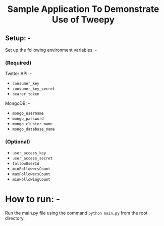 <h1 align="center">Sample Application To Demonstrate Use of Tweepy</h1>

## Setup: -

Set up the following environment variables: -

### (Required)

Twitter API: -
<ul>
<li><code>consumer_key</code></li>
<li><code>consumer_key_secret</code></li>
<li><code>bearer_token</code></li>
</ul>

MongoDB: -
<ul>
<li><code>mongo_username</code></li>
<li><code>mongo_password</code></li>
<li><code>mongo_cluster_name</code></li>
<li><code>mongo_database_name</code></li>
</ul>

### (Optional)

<ul>
<li><code>user_access_key</code></li>
<li><code>user_access_secret</code></li>
<li><code>followUserId</code></li>
<li><code>minFollowersCount</code></li>
<li><code>maxFollowersCount</code></li>
<li><code>minFollowingCount</code></li>
</ul>

# How to run: -

Run the main.py file using the command `python main.py` from the root directory.